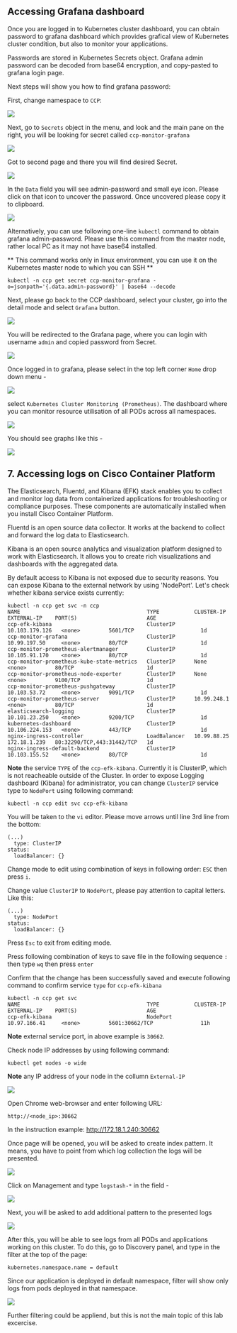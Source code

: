 ## Accessing Grafana dashboard

Once you are logged in to Kubernetes cluster dashboard, you can obtain password to grafana dashboard which provides grafical view of Kubernetes cluster condition, but also to monitor your applications. 

Passwords are stored in Kubernetes Secrets object. Grafana admin password can be decoded from base64 encryption, and copy-pasted to grafana login page.

Next steps will show you how to find grafana password:

First, change namespace to `CCP`:

<img src="https://raw.githubusercontent.com/pradeesi/HybridCloudApp/master/HybridCloudApp/Documentation/images/k8s-cluster-access-dashboard.png">

Next, go to `Secrets` object in the menu, and look and the main pane on the right, you will be looking for secret called `ccp-monitor-grafana`


<img src="https://raw.githubusercontent.com/pradeesi/HybridCloudApp/master/HybridCloudApp/Documentation/images/k8s-ccp-secrets-1_2.png">

Got to second page and there you will find desired Secret.  

<img src="https://raw.githubusercontent.com/pradeesi/HybridCloudApp/master/HybridCloudApp/Documentation/images/k8s-ccp-secrets-2_2.png">

In the `Data` field you will see admin-password and small eye icon. Please click on that icon to uncover the password. Once uncovered please copy it to clipboard.

<img src="https://raw.githubusercontent.com/pradeesi/HybridCloudApp/master/HybridCloudApp/Documentation/images/k8s-ccp-grafana-password.png">  

Alternatively, you can use following one-line `kubectl` command to obtain grafana admin-password. Please use this command from the master node, rather local PC as it may not have base64 installed.

** This command works only in linux environment, you can use it on the Kubernetes master node to which you can SSH **

    kubectl -n ccp get secret ccp-monitor-grafana -o=jsonpath='{.data.admin-password}' | base64 --decode

Next, please go back to the CCP dashboard, select your cluster, go into the detail mode and select `Grafana` button.

<img src="https://raw.githubusercontent.com/pradeesi/HybridCloudApp/master/HybridCloudApp/Documentation/images/ccp-grafana-button.png">


You will be redirected to the Grafana page, where you can login with username `admin` and copied password from Secret.

<img src="https://raw.githubusercontent.com/pradeesi/HybridCloudApp/master/HybridCloudApp/Documentation/images/grafana-login.png">

Once logged in to grafana, please select in the top left corner `Home` drop down menu - 

<img src="https://raw.githubusercontent.com/pradeesi/HybridCloudApp/master/HybridCloudApp/Documentation/images/ccp-grafana-home.png"> 

select `Kubernetes Cluster Monitoring (Prometheus)`. The dashboard where you can monitor resource utilisation of all PODs across all namespaces.

<img src="https://raw.githubusercontent.com/pradeesi/HybridCloudApp/master/HybridCloudApp/Documentation/images/ccp-grafana-select-source.png">

You should see graphs like this - 

<img src="https://raw.githubusercontent.com/pradeesi/HybridCloudApp/master/HybridCloudApp/Documentation/images/ccp-grafana-dashboard.png">

## 7. Accessing logs on Cisco Container Platform

The Elasticsearch, Fluentd, and Kibana (EFK) stack enables you to collect and monitor log data from containerized applications for troubleshooting or compliance purposes. These components are automatically installed when you install Cisco Container Platform.

Fluentd is an open source data collector. It works at the backend to collect and forward the log data to Elasticsearch.

Kibana is an open source analytics and visualization platform designed to work with Elasticsearch. It allows you to create rich visualizations and dashboards with the aggregated data.

By default access to Kibana is not exposed due to security reasons. You can expose Kibana to the external network by using 'NodePort'. Let's check whether kibana service exists currently:

    kubectl -n ccp get svc -n ccp
    NAME                                        TYPE           CLUSTER-IP       EXTERNAL-IP    PORT(S)                      AGE
    ccp-efk-kibana                              ClusterIP      10.103.179.126   <none>         5601/TCP                     1d
    ccp-monitor-grafana                         ClusterIP      10.99.197.50     <none>         80/TCP                       1d
    ccp-monitor-prometheus-alertmanager         ClusterIP      10.105.91.170    <none>         80/TCP                       1d
    ccp-monitor-prometheus-kube-state-metrics   ClusterIP      None             <none>         80/TCP                       1d
    ccp-monitor-prometheus-node-exporter        ClusterIP      None             <none>         9100/TCP                     1d
    ccp-monitor-prometheus-pushgateway          ClusterIP      10.103.53.72     <none>         9091/TCP                     1d
    ccp-monitor-prometheus-server               ClusterIP      10.99.248.1      <none>         80/TCP                       1d
    elasticsearch-logging                       ClusterIP      10.101.23.250    <none>         9200/TCP                     1d
    kubernetes-dashboard                        ClusterIP      10.106.224.153   <none>         443/TCP                      1d
    nginx-ingress-controller                    LoadBalancer   10.99.88.25      172.18.1.239   80:32290/TCP,443:31442/TCP   1d
    nginx-ingress-default-backend               ClusterIP      10.103.155.52    <none>         80/TCP                       1d

**Note** the service `TYPE` of the `ccp-efk-kibana`. Currently it is ClusterIP, which is not reacheable outside of the Cluster.
In order to expose Logging dashboard (Kibana) for administrator, you can change `ClusterIP` service type to `NodePort` using following command:

    kubectl -n ccp edit svc ccp-efk-kibana

You will be taken to the `vi` editor. Please move arrows until line 3rd line from the bottom:

    (...)
      type: ClusterIP
    status:
      loadBalancer: {}

Change mode to edit using combination of keys in following order: `ESC` then press `i`. 

Change value `ClusterIP` to `NodePort`, please pay attention to capital letters. Like this:


    (...)
      type: NodePort
    status:
      loadBalancer: {}

Press `Esc` to exit from editing mode.

Press following combination of keys to save file in the following sequence `:` then type `wq` then press `enter`

Confirm that the change has been successfully saved and execute following command to confirm service `type` for `ccp-efk-kibana`

    kubectl -n ccp get svc
    NAME                                        TYPE           CLUSTER-IP       EXTERNAL-IP    PORT(S)                      AGE
    ccp-efk-kibana                              NodePort       10.97.166.41     <none>         5601:30662/TCP               11h

**Note** external service port, in above example is `30662`. 

Check node IP addresses by using following command:

    kubectl get nodes -o wide

**Note** any IP address of your node in the collumn `External-IP`

<img src="https://raw.githubusercontent.com/pradeesi/HybridCloudApp/master/HybridCloudApp/Documentation/images/ccp-get-nodes-ip.png">

Open Chrome web-browser and enter following URL:

    http://<node_ip>:30662

In the instruction example: http://172.18.1.240:30662

Once page will be opened, you will be asked to create index pattern. It means, you have to point from which log collection the logs will be presented.

<img src="https://raw.githubusercontent.com/pradeesi/HybridCloudApp/master/HybridCloudApp/Documentation/images/ccp-kibana-home.png">

Click on Management and type `logstash-*` in the field - 

<img src="https://raw.githubusercontent.com/pradeesi/HybridCloudApp/master/HybridCloudApp/Documentation/images/ccp-kibana-create-index.png">

Next, you will be asked to add additional pattern to the presented logs

<img src="https://raw.githubusercontent.com/pradeesi/HybridCloudApp/master/HybridCloudApp/Documentation/images/ccp-kibana-create-index-2.png">

After this, you will be able to see logs from all PODs and applications working on this cluster. To do this, go to Discovery panel, and type in the filter at the top of the page:

    kubernetes.namespace.name = default

Since our application is deployed in default namespace, filter will show only logs from pods deployed in that namespace.

<img src="https://raw.githubusercontent.com/pradeesi/HybridCloudApp/master/HybridCloudApp/Documentation/images/ccp-kibana-log-filter.png">

Further filtering could be appliend, but this is not the main topic of this lab excercise. 
